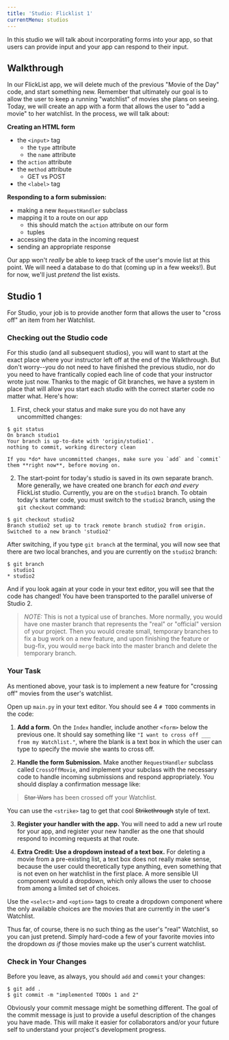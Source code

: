 ```yaml
---
title: 'Studio: Flicklist 1'
currentMenu: studios
---
```


In this studio we will talk about incorporating forms into your app, so that users can provide input and your app can respond to their input.

## Walkthrough

In our FlickList app, we will delete much of the previous "Movie of the Day" code, and start something new. Remember that ultimately our goal is to allow the user to keep a running "watchlist" of movies she plans on seeing. Today, we will create an app with a form that allows the user to "add a movie" to her watchlist. In the process, we will talk about:

**Creating an HTML form**
  - the `<input>` tag
    - the `type` attribute
    - the `name` attribute
  - the `action` attribute
  - the `method` attribute
    - GET vs POST
  - the `<label>` tag

**Responding to a form submission:**
  - making a new `RequestHandler` subclass
  - mapping it to a route on our app
    - this should match the `action` attribute on our form
    - tuples
  - accessing the data in the incoming request
  - sending an appropriate response

Our app won't *really* be able to keep track of the user's movie list at this point. We will need a database to do that (coming up in a few weeks!). But for now, we'll just *pretend* the list exists.

## Studio 1

For Studio, your job is to provide another form that allows the user to "cross off" an item from her Watchlist.

### Checking out the Studio code

For this studio (and all subsequent studios), you will want to start at the exact place where your instructor left off at the end of the Walkthrough. But don't worry--you do not need to have finished the previous studio, nor do you need to have frantically copied each line of code that your instructor wrote just now. Thanks to the magic of Git branches, we have a system in place that will allow you start each studio with the correct starter code no matter what. Here's how:

1. First, check your status and make sure you do not have any uncommitted changes:

```nohighlight
$ git status
On branch studio1
Your branch is up-to-date with 'origin/studio1'.
nothing to commit, working directory clean
```

    If you *do* have uncommitted changes, make sure you `add` and `commit` them **right now**, before moving on.

2. The start-point for today's studio is saved in its own separate branch. More generally, we have created one branch for *each and every* FlickList studio. Currently, you are on the `studio1` branch. To obtain today's starter code, you must switch to the `studio2` branch, using the `git checkout` command:

```nohighlight
$ git checkout studio2
Branch studio2 set up to track remote branch studio2 from origin.
Switched to a new branch 'studio2'
```

After switching, if you type `git branch` at the terminal, you will now see that there are two local branches, and you are currently on the `studio2` branch:

```nohighlight
$ git branch
  studio1
* studio2
```

And if you look again at your code in your text editor, you will see that the code has changed! You have been transported to the parallel universe of Studio 2.

> *NOTE:* This is not a typical use of branches. More normally, you would have one master branch that represents the "real" or "official" version of your project. Then you would create small, temporary branches to fix a bug work on a new feature, and upon finishing the feature or bug-fix, you would `merge` back into the master branch and delete the temporary branch.

### Your Task

As mentioned above, your task is to implement a new feature for "crossing off" movies from the user's watchlist.

Open up `main.py` in your text editor. You should see 4 `# TODO` comments in the code:

1. **Add a form**. On the `Index` handler, include another `<form>` below the previous one. It should say something like `"I want to cross off ___ from my Watchlist."`, where the blank is a text box in which the user can type to specify the movie she wants to cross off.

2. **Handle the form Submission.** Make another `RequestHandler` subclass called `CrossOffMovie`, and implement your subclass with the necessary code to handle incoming submissions and respond appropriately. You should display a confirmation message like:

  > <strike>Star Wars</strike> has been crossed off your Watchlist.

  You can use the `<strike>` tag to get that cool <strike>Strikethrough</strike> style of text.

3. **Register your handler with the app.** You will need to add a new url route for your app, and register your new handler as the one that should respond to incoming requests at that route.

4. **Extra Credit: Use a dropdown instead of a text box.** For deleting a movie from a pre-existing list, a text box does not really make sense, because the user could theoretically type anything, even something that is not even on her watchlist in the first place. A more sensible UI component would a dropdown, which only allows the user to choose from among a limited set of choices.

  Use the `<select>` and `<option>` tags to create a dropdown component where the only available choices are the movies that are currently in the user's Watchlist.

  Thus far, of course, there is no such thing as the user's "real" Watchlist, so you can just pretend. Simply hard-code a few of your favorite movies into the dropdown *as if* those movies make up the user's current watchlist.

### Check in Your Changes

Before you leave, as always, you should `add` and `commit` your changes:

```
$ git add .
$ git commit -m "implemented TODOs 1 and 2"
```

Obviously your commit message might be something different. The goal of the commit message is just to provide a useful description of the changes you have made. This will make it easier for collaborators and/or your future self to understand your project's development progress.


[get-the-code]: ../getting-the-code/

